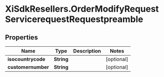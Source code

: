 # XiSdkResellers.OrderModifyRequestServicerequestRequestpreamble

## Properties

Name | Type | Description | Notes
------------ | ------------- | ------------- | -------------
**isocountrycode** | **String** |  | [optional] 
**customernumber** | **String** |  | [optional] 


